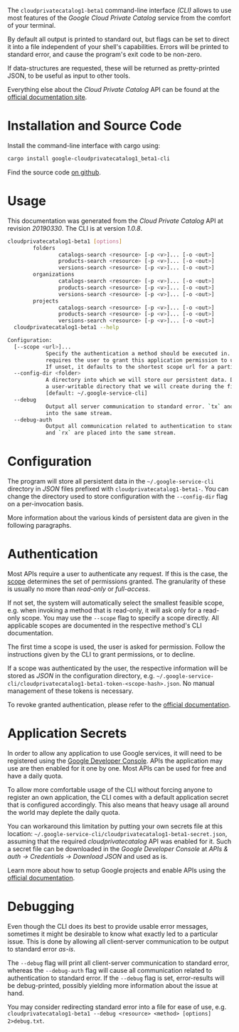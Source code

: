 <!---
DO NOT EDIT !
This file was generated automatically from 'src/mako/cli/README.md.mako'
DO NOT EDIT !
-->
The `cloudprivatecatalog1-beta1` command-line interface *(CLI)* allows to use most features of the *Google Cloud Private Catalog* service from the comfort of your terminal.

By default all output is printed to standard out, but flags can be set to direct it into a file independent of your shell's
capabilities. Errors will be printed to standard error, and cause the program's exit code to be non-zero.

If data-structures are requested, these will be returned as pretty-printed JSON, to be useful as input to other tools.

Everything else about the *Cloud Private Catalog* API can be found at the
[official documentation site](https://sites.google.com/corp/google.com/cloudprivatecatalog).

# Installation and Source Code

Install the command-line interface with cargo using:

```bash
cargo install google-cloudprivatecatalog1_beta1-cli
```

Find the source code [on github](https://github.com/Byron/google-apis-rs/tree/master/gen/cloudprivatecatalog1_beta1-cli).

# Usage

This documentation was generated from the *Cloud Private Catalog* API at revision *20190330*. The CLI is at version *1.0.8*.

```bash
cloudprivatecatalog1-beta1 [options]
        folders
                catalogs-search <resource> [-p <v>]... [-o <out>]
                products-search <resource> [-p <v>]... [-o <out>]
                versions-search <resource> [-p <v>]... [-o <out>]
        organizations
                catalogs-search <resource> [-p <v>]... [-o <out>]
                products-search <resource> [-p <v>]... [-o <out>]
                versions-search <resource> [-p <v>]... [-o <out>]
        projects
                catalogs-search <resource> [-p <v>]... [-o <out>]
                products-search <resource> [-p <v>]... [-o <out>]
                versions-search <resource> [-p <v>]... [-o <out>]
  cloudprivatecatalog1-beta1 --help

Configuration:
  [--scope <url>]...
            Specify the authentication a method should be executed in. Each scope
            requires the user to grant this application permission to use it.
            If unset, it defaults to the shortest scope url for a particular method.
  --config-dir <folder>
            A directory into which we will store our persistent data. Defaults to
            a user-writable directory that we will create during the first invocation.
            [default: ~/.google-service-cli]
  --debug
            Output all server communication to standard error. `tx` and `rx` are placed
            into the same stream.
  --debug-auth
            Output all communication related to authentication to standard error. `tx`
            and `rx` are placed into the same stream.

```

# Configuration

The program will store all persistent data in the `~/.google-service-cli` directory in *JSON* files prefixed with `cloudprivatecatalog1-beta1-`.  You can change the directory used to store configuration with the `--config-dir` flag on a per-invocation basis.

More information about the various kinds of persistent data are given in the following paragraphs.

# Authentication

Most APIs require a user to authenticate any request. If this is the case, the [scope][scopes] determines the 
set of permissions granted. The granularity of these is usually no more than *read-only* or *full-access*.

If not set, the system will automatically select the smallest feasible scope, e.g. when invoking a
method that is read-only, it will ask only for a read-only scope. 
You may use the `--scope` flag to specify a scope directly. 
All applicable scopes are documented in the respective method's CLI documentation.

The first time a scope is used, the user is asked for permission. Follow the instructions given 
by the CLI to grant permissions, or to decline.

If a scope was authenticated by the user, the respective information will be stored as *JSON* in the configuration
directory, e.g. `~/.google-service-cli/cloudprivatecatalog1-beta1-token-<scope-hash>.json`. No manual management of these tokens
is necessary.

To revoke granted authentication, please refer to the [official documentation][revoke-access].

# Application Secrets

In order to allow any application to use Google services, it will need to be registered using the 
[Google Developer Console][google-dev-console]. APIs the application may use are then enabled for it
one by one. Most APIs can be used for free and have a daily quota.

To allow more comfortable usage of the CLI without forcing anyone to register an own application, the CLI
comes with a default application secret that is configured accordingly. This also means that heavy usage
all around the world may deplete the daily quota.

You can workaround this limitation by putting your own secrets file at this location: 
`~/.google-service-cli/cloudprivatecatalog1-beta1-secret.json`, assuming that the required *cloudprivatecatalog* API 
was enabled for it. Such a secret file can be downloaded in the *Google Developer Console* at 
*APIs & auth -> Credentials -> Download JSON* and used as is.

Learn more about how to setup Google projects and enable APIs using the [official documentation][google-project-new].


# Debugging

Even though the CLI does its best to provide usable error messages, sometimes it might be desirable to know
what exactly led to a particular issue. This is done by allowing all client-server communication to be 
output to standard error *as-is*.

The `--debug` flag will print all client-server communication to standard error, whereas the `--debug-auth` flag
will cause all communication related to authentication to standard error.
If the `--debug` flag is set, error-results will be debug-printed, possibly yielding more information about the 
issue at hand.

You may consider redirecting standard error into a file for ease of use, e.g. `cloudprivatecatalog1-beta1 --debug <resource> <method> [options] 2>debug.txt`.


[scopes]: https://developers.google.com/+/api/oauth#scopes
[revoke-access]: http://webapps.stackexchange.com/a/30849
[google-dev-console]: https://console.developers.google.com/
[google-project-new]: https://developers.google.com/console/help/new/
